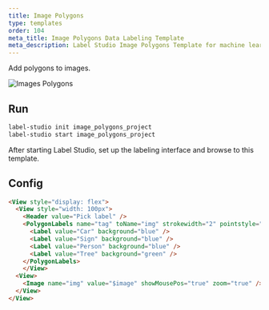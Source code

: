 ```yaml
---
title: Image Polygons
type: templates
order: 104
meta_title: Image Polygons Data Labeling Template
meta_description: Label Studio Image Polygons Template for machine learning and data science data labeling projects.
---
```


Add polygons to images.

<img src="/images/screens/image_polygons.png" class="img-template-example" title="Images Polygons" />

## Run

```bash
label-studio init image_polygons_project
label-studio start image_polygons_project
```

After starting Label Studio, set up the labeling interface and browse to this template. 

## Config 

```html
<View style="display: flex">
  <View style="width: 100px">
    <Header value="Pick label" />
    <PolygonLabels name="tag" toName="img" strokewidth="2" pointstyle="circle" pointsize="small" showInline="false">
      <Label value="Car" background="blue" />
      <Label value="Sign" background="blue" />
      <Label value="Person" background="blue" />
      <Label value="Tree" background="green" />
    </PolygonLabels>
    </View>
  <View>
    <Image name="img" value="$image" showMousePos="true" zoom="true" />
  </View>
</View>
```
